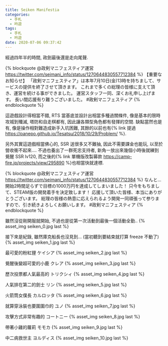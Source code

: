 ```yaml
---
title: Seiken Manifestia
categories:
  - 手札
  - 吟遊
tags:
  - 手札
  - 吟遊
date: 2020-07-06 09:37:42
---
```

經過四年半的時間, 政劍最後還是走向尾聲.

{% blockquote @政剣マニフェスティア運営 https://twitter.com/seimani_info/status/1270644830557712384 %}
【重要なお知らせ】
「政剣マニフェスティア」は本年7月10日(金)13時を持ちまして、サービスの提供を終了させて頂きます。
これまで多くの総理の皆様に支えて頂き、運営を続ける事ができました。
運営スタッフ一同、深くお礼申し上げます。
長い間応援有り難うございました。
#政剣マニフェスティア
{% endblockquote %}

這遊戲設計得相當不錯, RTS 當基底並設計出相當多種過關條件, 像是基本的限時攻城到殲滅, 塔防和自走棋都有, 因此讓各類型角色都有發揮的空間. 缺點當然也是有, 像是操作相對難造成新手入坑困難, 其餘的以前也有{% link 提過 https://panepo.github.io/Tesatsu/2018/10/29/Problem/ %}.

另外其實這遊戲相當佛心的, SSR 送很多又不難抽, 因此不需要課金也能玩, 以至於營收衝不起來.... 不過也養出了一群死忠支持者, 新角一放出來幾個小時後就練到覺醒 SSR lv120, 而之後的{% link 單機版改製募款 https://camp-fire.jp/projects/view/295890 %}也相當快就達標.

{% blockquote @政剣マニフェスティア運営 https://twitter.com/seimani_info/status/1270644830557712384 %}
なんと...開始2時間足らずで目標の1000万円を達成してしまいました！
只今をもちまして、STEAM版の開発着手を決定致します！
応援して頂いた皆様、本当にありがとうございます。
総理の皆様の熱意に応えられるよう開発一同頑張って参りますので、引き続きよろしくお願いします。
#政剣マニフェスティア
{% endblockquote %}

雖然沒從剛開服就開始, 不過也是從第一次活動到最後一個活動全勤..
{% asset_img seiken_0.jpg last %}

接下來是紀錄, 雖然庫克船長也沒見到... (當初聽到要結束就打算 freeze 不動了)
{% asset_img seiken_1.jpg last %}

最可愛的粉紅貍 ケイシア
{% asset_img seiken_2.jpg last %}

覺醒後變超可愛的小鹿 クレア
{% asset_img seiken_3.jpg last %}

歷次投票都人氣最高的 トリクシィ
{% asset_img seiken_4.jpg last %}

人氣排在第二的劍士 リン
{% asset_img seiken_5.jpg last %}

火箭筒女僕長 カルロッタ
{% asset_img seiken_6.jpg last %}

就算穿泳裝也要圍圍巾的 ユノ
{% asset_img seiken_7.jpg last %}

攻擊方式非常有趣的 コートニー
{% asset_img seiken_8.jpg last %}

帶著小雞的蘿莉 モモカ
{% asset_img seiken_9.jpg last %}

中二病救世主 ヨルディス
{% asset_img seiken_10.jpg last %}
